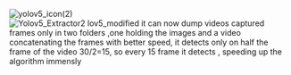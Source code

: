 ![yolov5_icon(2)](https://user-images.githubusercontent.com/33643615/202762501-eeeb9514-cf6a-4f24-a20d-435b1646dc10.png)                          
               ![Yolov5_Extractor2](https://user-images.githubusercontent.com/33643615/202762792-a94d4b0c-aef2-49bb-959c-d27a9cba7051.png)
lov5_modified
it can now dump videos captured frames  only in two folders ,one holding the images and a video concatenating the frames with better speed, it detects only on half the frame of the video 30/2=15, so every 15 frame it detects , speeding up the algorithm immensly
